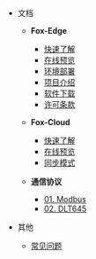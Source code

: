 - 文档
  - **Fox-Edge**
    - [快速了解](fox-edge-quickstart.md)  
    - [在线预览](fox-edge-preview.md)  
    - [环境部署](fox-edge-deploy.md)
    - [项目介绍](fox-edge-introduction.md)
    - [软件下载](fox-edge-download.md)  
    - [许可条款](fox-edge-license.md)
	
  - **Fox-Cloud**
    - [快速了解](fox-cloud-quickstart.md)  
	- [在线预览](fox-cloud-preview.md) 
	- [同步模式](fox-cloud-synch-mode.md)  
	
  - **通信协议**
    - [01. Modbus](fox-edge-protocol-modbus-core.md)  
	- [02. DLT645](fox-edge-protocol-dlt645-core.md)  
  
- 其他

  - [常见问题](helpers.md)



